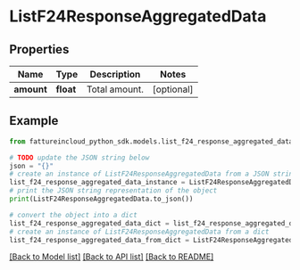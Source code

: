 # ListF24ResponseAggregatedData


## Properties

Name | Type | Description | Notes
------------ | ------------- | ------------- | -------------
**amount** | **float** | Total amount. | [optional] 

## Example

```python
from fattureincloud_python_sdk.models.list_f24_response_aggregated_data import ListF24ResponseAggregatedData

# TODO update the JSON string below
json = "{}"
# create an instance of ListF24ResponseAggregatedData from a JSON string
list_f24_response_aggregated_data_instance = ListF24ResponseAggregatedData.from_json(json)
# print the JSON string representation of the object
print(ListF24ResponseAggregatedData.to_json())

# convert the object into a dict
list_f24_response_aggregated_data_dict = list_f24_response_aggregated_data_instance.to_dict()
# create an instance of ListF24ResponseAggregatedData from a dict
list_f24_response_aggregated_data_from_dict = ListF24ResponseAggregatedData.from_dict(list_f24_response_aggregated_data_dict)
```
[[Back to Model list]](../README.md#documentation-for-models) [[Back to API list]](../README.md#documentation-for-api-endpoints) [[Back to README]](../README.md)


